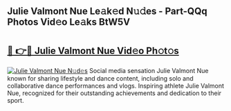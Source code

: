 ## Julie Valmont Nue Le𝚊k𝚎d N𝚞𝚍es - Part-QQq Photos Vid𝚎o Le𝚊ks BtW5V

# <h2><a href="http://fb1m7nl.evod.top/?m=Julie+Valmont+Nue">🔗 👉🔴 Julie Valmont Nue Vid𝚎o Ph𝚘t𝚘s</a></h2>

[![Julie Valmont Nue N𝚞d𝚎s](https://i.imgur.com/8V9OHl7.gif)](http://fb1m7nl.evod.top/?m=Julie+Valmont+Nue)
Social media sensation Julie Valmont Nue known for sharing lifestyle and dance content, including solo and collaborative dance performances and vlogs. Inspiring athlete Julie Valmont Nue, recognized for their outstanding achievements and dedication to their sport. 
